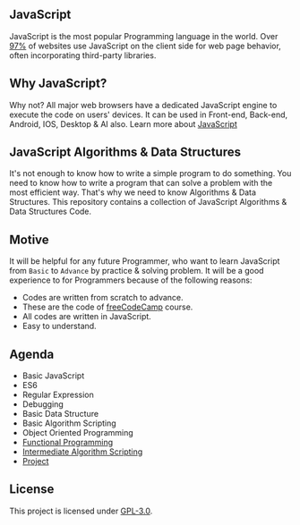 ## JavaScript

JavaScript is the most popular Programming language in the world. Over [97%](https://en.wikipedia.org/wiki/JavaScript#cite_note-deployedstats-12) of websites use JavaScript on the client side for web page behavior, often incorporating third-party libraries.

## Why JavaScript?

Why not? All major web browsers have a dedicated JavaScript engine to execute the code on users' devices. It can be used in Front-end, Back-end, Android, IOS, Desktop & AI also.
Learn more about [JavaScript](https://en.wikipedia.org/wiki/JavaScript)

## JavaScript Algorithms & Data Structures

It's not enough to know how to write a simple program to do something. You need to know how to write a program that can solve a problem with the most efficient way. That's why we need to know Algorithms & Data Structures. This repository contains a collection of JavaScript Algorithms & Data Structures Code.

## Motive

It will be helpful for any future Programmer, who want to learn JavaScript from `Basic` to `Advance` by practice & solving problem. It will be a good experience to for Programmers because of the following reasons:

- Codes are written from scratch to advance.
- These are the code of [freeCodeCamp](#free-code-camp) course.
- All codes are written in JavaScript.
- Easy to understand.

## Agenda

- Basic JavaScript
- ES6
- Regular Expression
- Debugging
- Basic Data Structure
- Basic Algorithm Scripting
- Object Oriented Programming
- [Functional Programming ](https://github.com/mrhrifat/fcc-javascript-ads/tree/master/FunctionalProgramming)
- [Intermediate Algorithm Scripting](https://github.com/mrhrifat/fcc-javascript-ads/tree/master/IntermediateAlgorithmScripting)
- [Project](https://github.com/mrhrifat/fcc-javascript-ads/tree/master/Project)

## License

This project is licensed under [GPL-3.0](https://github.com/mrhrifat/fcc-javascript-ads/blob/master/LICENSE.md).
